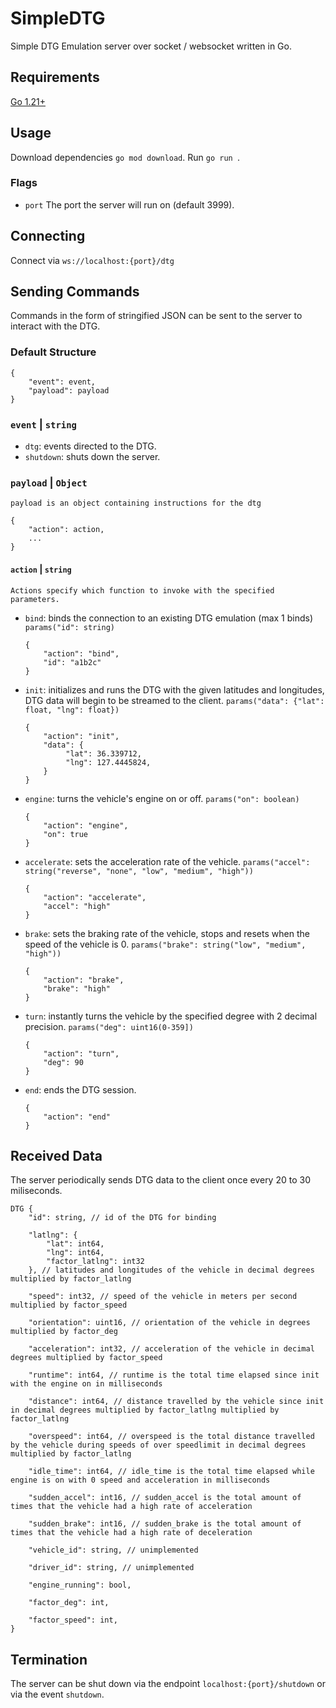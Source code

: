 # SimpleDTG

Simple DTG Emulation server over socket / websocket written in Go.

## Requirements

[Go 1.21+](https://go.dev/doc/install)

## Usage

Download dependencies `go mod download`.
Run `go run `.

### Flags

-   `port` The port the server will run on (default 3999).

## Connecting

Connect via `ws://localhost:{port}/dtg`

## Sending Commands

Commands in the form of stringified JSON can be sent to the server to interact with the DTG.

### Default Structure

```
{
    "event": event,
    "payload": payload
}
```

### `event` | `string`

-   `dtg`: events directed to the DTG.
-   `shutdown`: shuts down the server.

### `payload` | `Object`

    payload is an object containing instructions for the dtg

```
{
    "action": action,
    ...
}
```

#### `action` | `string`

    Actions specify which function to invoke with the specified parameters.

-   `bind`: binds the connection to an existing DTG emulation (max 1 binds) `params("id": string)`

    ```
    {
        "action": "bind",
        "id": "a1b2c"
    }
    ```

-   `init`: initializes and runs the DTG with the given latitudes and longitudes, DTG data will begin to be streamed to the client. `params("data": {"lat": float, "lng": float})`
    ```
    {
        "action": "init",
        "data": {
             "lat": 36.339712,
             "lng": 127.4445824,
        }
    }
    ```
-   `engine`: turns the vehicle's engine on or off. `params("on": boolean)`
    ```
    {
        "action": "engine",
        "on": true
    }
    ```
-   `accelerate`: sets the acceleration rate of the vehicle. `params("accel": string("reverse", "none", "low", "medium", "high"))`
    ```
    {
        "action": "accelerate",
        "accel": "high"
    }
    ```
-   `brake`: sets the braking rate of the vehicle, stops and resets when the speed of the vehicle is 0. `params("brake": string("low", "medium", "high"))`
    ```
    {
        "action": "brake",
        "brake": "high"
    }
    ```
-   `turn`: instantly turns the vehicle by the specified degree with 2 decimal precision. `params("deg": uint16(0-359])`
    ```
    {
        "action": "turn",
        "deg": 90
    }
    ```
-   `end`: ends the DTG session.
    ```
    {
        "action": "end"
    }
    ```

## Received Data

The server periodically sends DTG data to the client once every 20 to 30 miliseconds.

```
DTG {
    "id": string, // id of the DTG for binding

    "latlng": {
        "lat": int64,
        "lng": int64,
        "factor_latlng": int32
    }, // latitudes and longitudes of the vehicle in decimal degrees multiplied by factor_latlng

    "speed": int32, // speed of the vehicle in meters per second multiplied by factor_speed

    "orientation": uint16, // orientation of the vehicle in degrees multiplied by factor_deg

    "acceleration": int32, // acceleration of the vehicle in decimal degrees multiplied by factor_speed

    "runtime": int64, // runtime is the total time elapsed since init with the engine on in milliseconds

    "distance": int64, // distance travelled by the vehicle since init in decimal degrees multiplied by factor_latlng multiplied by factor_latlng

    "overspeed": int64, // overspeed is the total distance travelled by the vehicle during speeds of over speedlimit in decimal degrees multiplied by factor_latlng

    "idle_time": int64, // idle_time is the total time elapsed while engine is on with 0 speed and acceleration in milliseconds

    "sudden_accel": int16, // sudden_accel is the total amount of times that the vehicle had a high rate of acceleration

    "sudden_brake": int16, // sudden_brake is the total amount of times that the vehicle had a high rate of deceleration

    "vehicle_id": string, // unimplemented

    "driver_id": string, // unimplemented

    "engine_running": bool,

    "factor_deg": int,

    "factor_speed": int,
}
```

## Termination

The server can be shut down via the endpoint `localhost:{port}/shutdown` or via the event `shutdown`.
